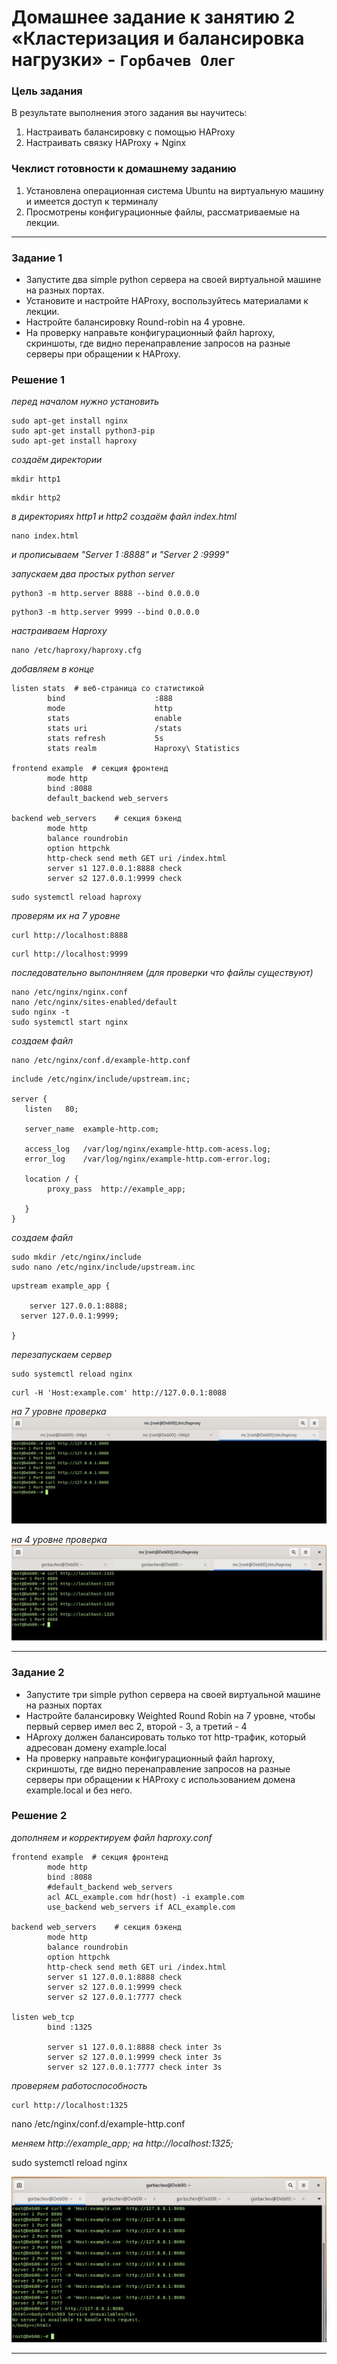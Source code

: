 # Домашнее задание к занятию 2 «Кластеризация и балансировка нагрузки»  - `Горбачев Олег`

### Цель задания
В результате выполнения этого задания вы научитесь:
1. Настраивать балансировку с помощью HAProxy
2. Настраивать связку HAProxy + Nginx

### Чеклист готовности к домашнему заданию
1. Установлена операционная система Ubuntu на виртуальную машину и имеется доступ к терминалу
2. Просмотрены конфигурационные файлы, рассматриваемые на лекции.
---

### Задание 1
- Запустите два simple python сервера на своей виртуальной машине на разных портах.
- Установите и настройте HAProxy, воспользуйтесь материалами к лекции.
- Настройте балансировку Round-robin на 4 уровне.
- На проверку направьте конфигурационный файл haproxy, скриншоты, где видно перенаправление запросов на разные серверы при обращении к HAProxy.

### Решение 1
*перед началом нужно установить*
```shell
sudo apt-get install nginx
sudo apt-get install python3-pip
sudo apt-get install haproxy
```
*создаём директории*
```shell
mkdir http1
```
```shell
mkdir http2
```
*в директориях http1 и http2 создаём файл index.html*
```shell
nano index.html
```
*и прописываем "Server 1 :8888" и "Server 2 :9999"*

*запускаем два простых python server*
```shell
python3 -m http.server 8888 --bind 0.0.0.0
```
```shell
python3 -m http.server 9999 --bind 0.0.0.0
```
*настраиваем Haproxy*
```shell
nano /etc/haproxy/haproxy.cfg
```
*добавляем в конце*
```shell
listen stats  # веб-страница со статистикой
        bind                    :888
        mode                    http
        stats                   enable
        stats uri               /stats
        stats refresh           5s
        stats realm             Haproxy\ Statistics

frontend example  # секция фронтенд
        mode http
        bind :8088
        default_backend web_servers

backend web_servers    # секция бэкенд
        mode http
        balance roundrobin
        option httpchk
        http-check send meth GET uri /index.html
        server s1 127.0.0.1:8888 check
        server s2 127.0.0.1:9999 check

```
```shell
sudo systemctl reload haproxy
```
*проверям их на 7 уровне*
```shell
curl http://localhost:8888
```
```shell
curl http://localhost:9999
```
*последовательно выпонлняем (для проверки что файлы существуют)*
```shell
nano /etc/nginx/nginx.conf
nano /etc/nginx/sites-enabled/default
sudo nginx -t
sudo systemctl start nginx
```
*создаем файл*
```shell
nano /etc/nginx/conf.d/example-http.conf
```
```shell
include /etc/nginx/include/upstream.inc;

server {
   listen	80;
   
   server_name	example-http.com;
   
   access_log	/var/log/nginx/example-http.com-acess.log;
   error_log	/var/log/nginx/example-http.com-error.log;

   location / {
		proxy_pass	http://example_app;

   }
}
```
*создаем файл*
```shell
sudo mkdir /etc/nginx/include
sudo nano /etc/nginx/include/upstream.inc
```
```shell
upstream example_app {

	server 127.0.0.1:8888;
  server 127.0.0.1:9999;

}
```
*перезапускаем сервер*
```shell
sudo systemctl reload nginx
```
```shell
curl -H 'Host:example.com' http://127.0.0.1:8088

```
*на 7 уровне проверка*
![1-1](./10.2-1-001.jpg)

*на 4 уровне проверка*
![1-1](./10.2-1-002.jpg)

------
### Задание 2
- Запустите три simple python сервера на своей виртуальной машине на разных портах
- Настройте балансировку Weighted Round Robin на 7 уровне, чтобы первый сервер имел вес 2, второй - 3, а третий - 4
- HAproxy должен балансировать только тот http-трафик, который адресован домену example.local
- На проверку направьте конфигурационный файл haproxy, скриншоты, где видно перенаправление запросов на разные серверы при обращении к HAProxy c использованием домена example.local и без него.

### Решение 2
*дополняем и корректируем файл haproxy.conf*
```shell
frontend example  # секция фронтенд
        mode http
        bind :8088
        #default_backend web_servers
        acl ACL_example.com hdr(host) -i example.com
        use_backend web_servers if ACL_example.com

backend web_servers    # секция бэкенд
        mode http
        balance roundrobin
        option httpchk
        http-check send meth GET uri /index.html
        server s1 127.0.0.1:8888 check
        server s2 127.0.0.1:9999 check
        server s2 127.0.0.1:7777 check

listen web_tcp
        bind :1325

        server s1 127.0.0.1:8888 check inter 3s
        server s2 127.0.0.1:9999 check inter 3s
        server s2 127.0.0.1:7777 check inter 3s
```

 *проверяем работоспособность*
```shell
curl http://localhost:1325
```
nano /etc/nginx/conf.d/example-http.conf

*меняем http://example_app; на http://localhost:1325;*

sudo systemctl reload nginx



![2-1](./10.2-2-001.jpg)




---
